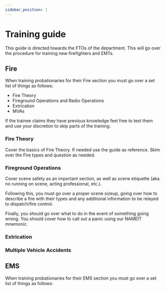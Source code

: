 ```yaml
---
sidebar_position: 1
---
```


# Training guide

This guide is directed towards the FTOs of the department. This will go over the procedure for training new firefighters and EMTs.

## Fire

When training probationaries for their Fire section you must go over a set list of things as follows:

- Fire Theory
- Fireground Operations and Radio Operations
- Extrication
- MVAs

If the trainee claims they have previous knowledge feel free to test them and use your discretion to skip parts of the training.

### Fire Theory

Cover the basics of Fire Theory. If needed use the guide as reference.
Skim over the Fire types and question as needed.

### Fireground Operations

Cover scene safety as an important section, as well as scene etiquette (aka no running on scene, acting professional, etc.). 

Following this, you must go over a proper scene sizeup, going over how to describe a fire with their types and any additional information to be relayed to dispatch/fire control.

Finally, you should go over what to do in the event of something going wrong. You should cover how to call out a panic using our NAMEIT mnemonic.

### Extrication

### Multiple Vehicle Accidents

## EMS 

When training probationaries for their EMS section you must go over a set list of things as follows:
